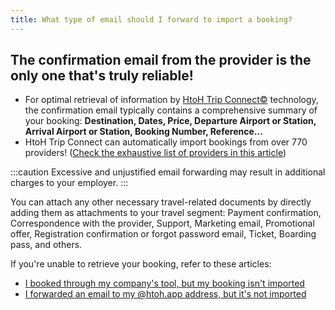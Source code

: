 ```yaml
---
title: What type of email should I forward to import a booking?
---
```


## The confirmation email from the provider is the only one that's truly reliable!

* For optimal retrieval of information by [HtoH Trip Connect©](/en/htoh-trip-connect/what-is-htoh-trip-connect) technology, the confirmation email typically contains a comprehensive summary of your booking: **Destination, Dates, Price, Departure Airport or Station, Arrival Airport or Station, Booking Number, Reference...**
* HtoH Trip Connect can automatically import bookings from over 770 providers! ([Check the exhaustive list of providers in this article](/en/htoh-trip-connect/supported-booking-email-types))

:::caution
Excessive and unjustified email forwarding may result in additional charges to your employer.
:::

You can attach any other necessary travel-related documents by directly adding them as attachments to your travel segment: Payment confirmation, Correspondence with the provider, Support, Marketing email, Promotional offer, Registration confirmation or forgot password email, Ticket, Boarding pass, and others.

If you're unable to retrieve your booking, refer to these articles:

* [I booked through my company's tool, but my booking isn't imported](/en/htoh-trip-connect/booking-from-agency-not-imported)
* [I forwarded an email to my @htoh.app address, but it's not imported](/en/htoh-trip-connect/forwarded-email-not-imported)